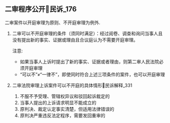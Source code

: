 ## 二审程序公开🚪民诉_176

二审案件以开庭审理为原则、不开庭审理为例外.

1. 二审可以不开庭审理的条件（须同时满足）：经过阅卷、调查和询问当事人且没有提出新的事实、证据或理由且合议庭认为不需要开庭审理。

    注意:
    - 如果当事人上诉时提出了新的事实、证据或者理由，则第二审人民法院必须开庭审理
    - “可以不”≠“一律不”，即使同时符合上述三项条件的案件，也可以开庭审理

2. 二审法院审理上诉案件可以不开庭的具体情形🚪民诉解释_331
    1. 不服不予受理、管辖权异议和驳回起诉裁定的
    2. 当事人提出的上诉请求明显不能成立的
    3. 原判决、裁定认定事实清楚，但适用法律错误的
    4. 原判决严重违反法定程序，需要发回重审的